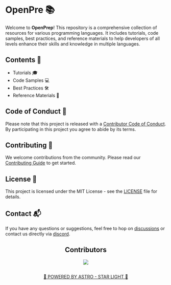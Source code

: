 # OpenPre 📚

Welcome to **OpenPrep**! This repository is a comprehensive collection of resources for various programming languages. It includes tutorials, code samples, best practices, and reference materials to help developers of all levels enhance their skills and knowledge in multiple languages.

## Contents 📜

- Tutorials 🎓
- Code Samples 💻
- Best Practices 🛠️
- Reference Materials 📖

## Code of Conduct 📝

Please note that this project is released with a [Contributor Code of Conduct](https://github.com/CodeQuestic/OpenPrep/blob/main/.github/CODE_OF_CONDUCT.md). By participating in this project you agree to abide by its terms.

## Contributing 🤝

We welcome contributions from the community. Please read our [Contributing Guide](https://github.com/CodeQuestic/OpenPrep/blob/main/.github/CONTRIBUTING.md) to get started.

## License 📄

This project is licensed under the MIT License - see the [LICENSE](LICENSE) file for details.

## Contact 📬

If you have any questions or suggestions, feel free to hop on [discussions](https://github.com/CodeQuestic/OpenPrep/discussions) or contact us directly via [discord](https://discord.com/invite/33VBS64Ju5).

<div align="center">

## Contributors
  
<a href="https://github.com/CodeQuestic/OpenPrep/graphs/contributors">
  <img src="https://contrib.rocks/image?repo=CodeQuestic/OpenPrep" />
</a>

</div>

##

<div align="center">

<a href="https://starlight.astro.build/">🚀 POWERED BY ASTRO - STAR LIGHT 🚀</a>

</div>
